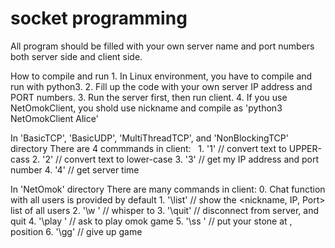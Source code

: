 # socket programming
All program should be filled with your own server name and port numbers both server side and client side.

How to compile and run
    1. In Linux environment, you have to compile and run with python3.
    2. Fill up the code with your own server IP address and PORT numbers.
    3. Run the server first, then run client.
    4. If you use NetOmokClient, you shold use nickname and compile as 'python3 NetOmokClient Alice'
    
In 'BasicTCP', 'BasicUDP', 'MultiThreadTCP', and 'NonBlockingTCP' directory
There are 4 commmands in client:
    1. '1' // convert text to UPPER-cass
    2. '2' // convert text to lower-case
    3. '3' // get my IP address and port number
    4. '4' // get server time

In 'NetOmok' directory
There are many commands in client:
    0. Chat function with all users is provided by default
    1. '\list' // show the <nickname, IP, Port> list of all users
    2. '\w <nickname> <message>' // whisper to <nickname>
    3. '\quit' // disconnect from server, and quit
    4. '\play <nickname>' // ask <nickname> to play omok game
    5. '\ss <x> <y>' // put your stone at <x>, <y> position
    6. '\gg' // give up game
